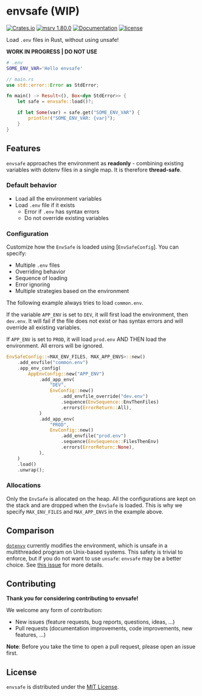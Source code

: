 # envsafe (WIP)

[![Crates.io](https://img.shields.io/crates/v/envsafe.svg)](https://crates.io/crates/envsafe)
[![msrv
1.80.0](https://img.shields.io/badge/msrv-1.80.0-dea584.svg?logo=rust)](https://github.com/rust-lang/rust/releases/tag/1.80.0)
[![Documentation](https://img.shields.io/docsrs/envsafe?logo=docs.rs)](https://docs.rs/envsafe/)
[![license](https://img.shields.io/crates/l/envsafe.svg)](#license)

Load `.env` files in Rust, without using unsafe!

**WORK IN PROGRESS | DO NOT USE**

```sh
# .env
SOME_ENV_VAR='Hello envsafe'
```

```rust
// main.rs
use std::error::Error as StdError;

fn main() -> Result<(), Box<dyn StdError>> {
    let safe = envsafe::load()?;

    if let Some(var) = safe.get("SOME_ENV_VAR") {
        println!("SOME_ENV_VAR: {var}");
    }
}
```

## Features

`envsafe` approaches the environment as **readonly** - combining existing
variables with dotenv files in a single map. It is therefore **thread-safe**.

### Default behavior

- Load all the environment variables
- Load `.env` file if it exists
  - Error if `.env` has syntax errors
  - Do not override existing variables

### Configuration

Customize how the `EnvSafe` is loaded using [`EnvSafeConfig`]. You can specify:

- Multiple `.env` files
- Overriding behavior
- Sequence of loading
- Error ignoring
- Multiple strategies based on the environment

The following example always tries to load `common.env`. 

If the variable `APP_ENV` is set to `DEV`, it will first load the environment,
then `dev.env`. It will fail if the file does not exist or has syntax errors
and will override all existing variables.

If `APP_ENV` is set to `PROD`, it will load `prod.env` AND THEN load the
environment. All errors will be ignored.

```rust
EnvSafeConfig::<MAX_ENV_FILES, MAX_APP_ENVS>::new()
    .add_envfile("common.env")
    .app_env_config(
        AppEnvConfig::new("APP_ENV")
            .add_app_env(
                "DEV",
                EnvConfig::new()
                    .add_envfile_override("dev.env")
                    .sequence(EnvSequence::EnvThenFiles)
                    .errors(ErrorReturn::All),
            )
            .add_app_env(
                "PROD",
                EnvConfig::new()
                    .add_envfile("prod.env")
                    .sequence(EnvSequence::FilesThenEnv)
                    .errors(ErrorReturn::None),
            ),
    )
    .load()
    .unwrap();
```

### Allocations

Only the `EnvSafe` is allocated on the heap. All the configurations are kept
on the stack and are dropped when the `EnvSafe` is loaded. This is why we
specify `MAX_ENV_FILES` and `MAX_APP_ENVS` in the example above.

## Comparison

[`dotenvy`](https://github.com/allan2/dotenvy) currently modifies the
environment, which is unsafe in a multithreaded program on Unix-based systems.
This safety is trivial to enforce, but if you do not want to use `unsafe`:
`envsafe` may be a better choice. See
[this issue](https://github.com/allan2/dotenvy/issues/112) for more details.

## Contributing

**Thank you for considering contributing to envsafe!**

We welcome any form of contribution:

- New issues (feature requests, bug reports, questions, ideas, ...)
- Pull requests (documentation improvements, code improvements, new features,
  ...)

**Note**: Before you take the time to open a pull request, please open an issue
first.

## License

`envsafe` is distributed under the [MIT License](LICENSE).


